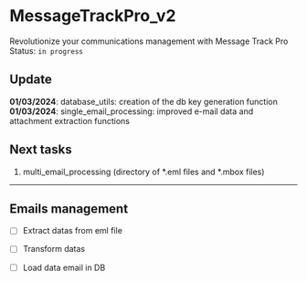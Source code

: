 # MessageTrackPro_v2
Revolutionize your communications management with Message Track Pro<br>
Status: `in progress`<br>

## Update
**01/03/2024**: database_utils: creation of the db key generation function
**01/03/2024**: single_email_processing: improved e-mail data and attachment extraction functions

## Next tasks
1. multi_email_processing (directory of *.eml files and *.mbox files)
_____________________________________________________________________

## Emails management
- [ ] Extract datas from eml file
- [ ] Transform datas
- [ ] Load data email in DB

